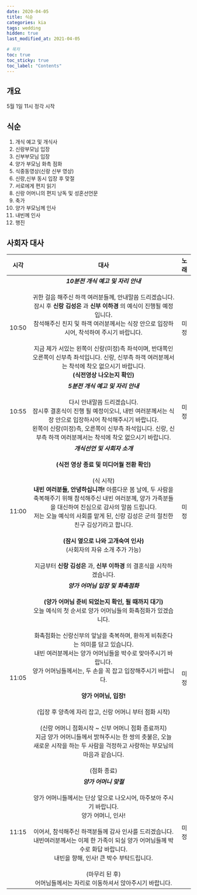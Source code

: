 ```yaml
---
date: 2020-04-05
title: 식순
categories: kia
tags: wedding
hidden: true
last_modified_at: 2021-04-05

# 목차
toc: true  
toc_sticky: true
toc_label: "Contents" 
---
```


## 개요

5월 1일 11시 정각 시작

## 식순

1. 개식 예고 및 개식사
4. 신랑부모님 입장
5. 신부부모님 입장
6. 양가 부모님 화촉 점화
7. 식중동영상(신랑 신부 영상)
8. 신랑,신부 동시 입장 후 맞절
9. 서로에게 편지 읽기
10. 신랑 어머니의 편지 낭독 및 성혼선언문
11. 축가
12. 양가 부모님께 인사
13. 내빈께 인사
13. 행진

## 사회자 대사

시각 | 대사 | 노래
:---: | :---: | :---:
10:50 | ***10분전 개식 예고 및 자리 안내***<br/><br/>귀한 걸음 해주신 하객 여러분들께, 안내말씀 드리겠습니다. <br/>잠시 후 **신랑 김성은** 과 **신부 이하경** 의 예식이 진행될 예정입니다.<br/> 참석해주신 친지 및 하객 여러분께서는 식장 안으로 입장하시어, 착석하여 주시기 바랍니다.<br/><br/> 지금 제가 서있는 왼쪽이 신랑(미정)측 좌석이며, 반대쪽인 오른쪽이 신부측 좌석입니다. 신랑, 신부측 하객 여러분께서는 착석에 착오 없으시기 바랍니다.<br/> **(식전영상 나오는지 확인)**| 미정
10:55| ***5분전 개식 예고 및 자리 안내***<br/><br/>다시 안내말씀 드리겠습니다.<br/> 잠시후 결혼식이 진행 될 예정이오니, 내빈 여러분께서는 식장 안으로 입장하시어 착석해주시기 바랍니다.<br/>왼쪽이 신랑(미정)측, 오른쪽이 신부측 좌석입니다. 신랑, 신부측 하객 여러분께서는 착석에 착오 없으시기 바랍니다. | 미정
11:00 | ***개식선언 및 사회자 소개***<br/><br/>**(식전 영상 종료 및 미디어월 전환 확인)**<br/><br/>(식 시작)<br/> **내빈 여러분들, 안녕하십니까!** 아름다운 봄 날에, 두 사람을 축복해주기 위해 참석해주신 내빈 여러분께, 양가 가족분들을 대신하여 진심으로 감사의 말씀 드립니다.<br/> 저는 오늘 예식의 사회를 맡게 된, 신랑 김성은 군의 절친한 친구 김상기라고 합니다.<br/><br/> **(잠시 옆으로 나와 고개숙여 인사)**<br/>(사회자의 자유 소개 추가 가능)<br/><br/> 지금부터 **신랑 김성은** 과, **신부 이하경** 의 결혼식을 시작하겠습니다. | 미정
11:05 | ***양가 어머님 입장 및 화촉점화***<br/><br/>**(양가 어머님 준비 되었는지 확인, 될 때까지 대기)**<br/>오늘 예식의 첫 순서로 양가 어머님들의 화촉점화가 있겠습니다.<br/><br/>화촉점화는 신랑신부의 앞날을 축복하며, 환하게 비춰준다는 의미를 담고 있습니다.<br/>내빈 여러분께서는 양가 어머님들을 박수로 맞아주시기 바랍니다.<br/>양가 어머님들께서는, 두 손을 꼭 잡고 입장해주시기 바랍니다.<br/><br/>**양가 어머님, 입장!**<br/><br/>(입장 후 양측에 자리 잡고, 신랑 어머니 부터 점화 시작)<br/><br/>(신랑 어머니 점화시작 ~ 신부 어머니 점화 종료까지)<br/>지금 양가 어머니들께서 밝혀주시는 한 쌍의 촛불은, 오늘 새로운 시작을 하는 두 사람을 걱정하고 사랑하는 부모님의 마음과 같습니다.<br/><br/>(점화 종료) | 미정
11:15 | ***양가 어머니 맞절***<br/><br/>양가 어머니들께서는 단상 앞으로 나오시어, 마주보아 주시기 바랍니다.<br/>양가 어머니, 인사!<br/><br/>이어서, 참석해주신 하객분들께 감사 인사를 드리겠습니다.<br/>내빈여러분께서는 이제 한 가족이 되실 양가 어머님들께 박수로 화답 바랍니다.<br/>내빈을 향해, 인사! 큰 박수 부탁드립니다.<br/><br/>(마무리 된 후)<br/>어머님들께서는 자리로 이동하셔서 앉아주시기 바랍니다. | 미정





